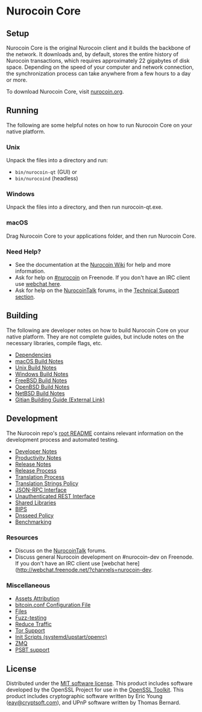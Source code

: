 Nurocoin Core
=============

Setup
---------------------
Nurocoin Core is the original Nurocoin client and it builds the backbone of the network. It downloads and, by default, stores the entire history of Nurocoin transactions, which requires approximately 22 gigabytes of disk space. Depending on the speed of your computer and network connection, the synchronization process can take anywhere from a few hours to a day or more.

To download Nurocoin Core, visit [nurocoin.org](https://nurocoin.org/).

Running
---------------------
The following are some helpful notes on how to run Nurocoin Core on your native platform.

### Unix

Unpack the files into a directory and run:

- `bin/nurocoin-qt` (GUI) or
- `bin/nurocoind` (headless)

### Windows

Unpack the files into a directory, and then run nurocoin-qt.exe.

### macOS

Drag Nurocoin Core to your applications folder, and then run Nurocoin Core.

### Need Help?

* See the documentation at the [Nurocoin Wiki](https://nurocoin.info/)
for help and more information.
* Ask for help on [#nurocoin](http://webchat.freenode.net?channels=nurocoin) on Freenode. If you don't have an IRC client use [webchat here](http://webchat.freenode.net?channels=nurocoin).
* Ask for help on the [NurocoinTalk](https://nurocointalk.io/) forums, in the [Technical Support section](https://nurocointalk.io/c/technical-support).

Building
---------------------
The following are developer notes on how to build Nurocoin Core on your native platform. They are not complete guides, but include notes on the necessary libraries, compile flags, etc.

- [Dependencies](dependencies.md)
- [macOS Build Notes](build-osx.md)
- [Unix Build Notes](build-unix.md)
- [Windows Build Notes](build-windows.md)
- [FreeBSD Build Notes](build-freebsd.md)
- [OpenBSD Build Notes](build-openbsd.md)
- [NetBSD Build Notes](build-netbsd.md)
- [Gitian Building Guide (External Link)](https://github.com/bitcoin-core/docs/blob/master/gitian-building.md)

Development
---------------------
The Nurocoin repo's [root README](/README.md) contains relevant information on the development process and automated testing.

- [Developer Notes](developer-notes.md)
- [Productivity Notes](productivity.md)
- [Release Notes](release-notes.md)
- [Release Process](release-process.md)
- [Translation Process](translation_process.md)
- [Translation Strings Policy](translation_strings_policy.md)
- [JSON-RPC Interface](JSON-RPC-interface.md)
- [Unauthenticated REST Interface](REST-interface.md)
- [Shared Libraries](shared-libraries.md)
- [BIPS](bips.md)
- [Dnsseed Policy](dnsseed-policy.md)
- [Benchmarking](benchmarking.md)

### Resources
* Discuss on the [NurocoinTalk](https://nurocointalk.io/) forums.
* Discuss general Nurocoin development on #nurocoin-dev on Freenode. If you don't have an IRC client use [webchat here](http://webchat.freenode.net/?channels=nurocoin-dev.

### Miscellaneous
- [Assets Attribution](assets-attribution.md)
- [bitcoin.conf Configuration File](bitcoin-conf.md)
- [Files](files.md)
- [Fuzz-testing](fuzzing.md)
- [Reduce Traffic](reduce-traffic.md)
- [Tor Support](tor.md)
- [Init Scripts (systemd/upstart/openrc)](init.md)
- [ZMQ](zmq.md)
- [PSBT support](psbt.md)

License
---------------------
Distributed under the [MIT software license](/COPYING).
This product includes software developed by the OpenSSL Project for use in the [OpenSSL Toolkit](https://www.openssl.org/). This product includes
cryptographic software written by Eric Young ([eay@cryptsoft.com](mailto:eay@cryptsoft.com)), and UPnP software written by Thomas Bernard.
